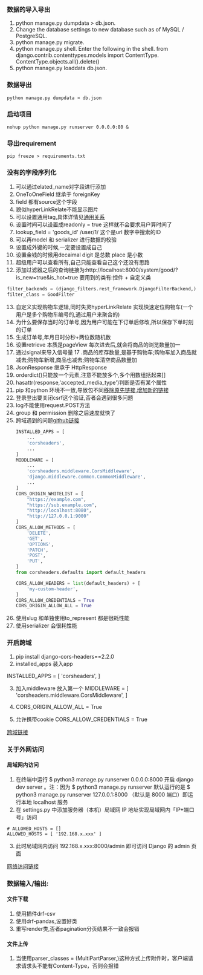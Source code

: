 
### 数据的导入导出
1. python manage.py dumpdata > db.json.
2. Change the database settings to new database such as of MySQL / PostgreSQL.
3. python manage.py migrate.
4. python manage.py shell. Enter the following in the shell. from django.contrib.contenttypes.models import ContentType. ContentType.objects.all().delete()
5. python manage.py loaddata db.json.

### 数据导出

```
python manage.py dumpdata > db.json
```

### 启动项目
```
nohup python manage.py runserver 0.0.0.0:80 &
```

### 导出requirement

```
pip freeze > requirements.txt
```

### 没有的字段序列化

1. 可以通过elated_name对字段进行添加
2. OneToOneField 继承于 foreignKey
3. field 都有source这个字段
4. 貌似hyperLinkRelate不能显示图片
5. 可以设置通用tag,具体详情见[通用关系](https://github.com/fangweiren/Django-REST-framework-documentation/blob/master/API-Guide/Serializer-relations.md)
6. 设置时间可以设置成readonly = true 这样就不会要求用户算时间了
7. lookup_field = 'goods_id' /user/1/ 这个是url 数字中搜索的ID
8. 可以再model 和 serializer 进行数据的校验
9. 设置成外键的时候,一定要设置成自己
10. 设置金钱的时候用decaimal digit 是总数 place 是小数
11. 超级用户可以查看所有,自己只能查看自己这个还没有思路
12. 添加过滤器之后的查询链接为:http://localhost:8000/system/good/?is_new=true&is_hot=true
要用到的类有:控件 + 自定义类

```python
filter_backends = (django_filters.rest_framework.DjangoFilterBackend,)
filter_class = GoodFilter
```

13. 自定义实现购物车逻辑,同时失灵hyperLinkRelate 实现快速定位购物车(一个用户是多个购物车编号的,通过用户来聚合的)
14. 为什么要保存当时的订单号,因为用户可能在下订单后修改,所以保存下单时刻的订单
14. 生成订单号,年月日时分秒+两位数随机数
15. 设置retrieve 本质是pageView 每次进去后,就会将商品的浏览数量加一
16. 通过signal来导入信号量
17 .商品的库存数量,是基于购物车;购物车加入商品就减去;购物车新增,商品也减去;购物车清空商品数量加
18. JsonResponse 继承于 HttpResponse
19. orderdict()只能放一个元素,注意不能放多个,多个用数组括起来[]
20. hasattr(response,'accepted_media_type')判断是否有某个属性
21. pip 和python 环境不一致,导致包不同[移除原先链接,增加新的链接](https://stackoverflow.com/questions/43743509/how-to-make-python3-command-run-python-3-6-instead-of-3-5)
22. 登录登出要关闭csrf这个验证,否者会遇到很多问题
23. log不能使用request.POST方法
24. group 和 permission 删除之后速度就快了
25. 跨域遇到的问题[github链接](https://github.com/adamchainz/django-cors-headers#configuration)
    ```python
    INSTALLED_APPS = [
        ...
        'corsheaders',
        ...
    ]
    MIDDLEWARE = [
        ...
        'corsheaders.middleware.CorsMiddleware',
        'django.middleware.common.CommonMiddleware',
        ...
    ]
    CORS_ORIGIN_WHITELIST = [
        "https://example.com",
        "https://sub.example.com",
        "http://localhost:8080",
        "http://127.0.0.1:9000"
    ]
    CORS_ALLOW_METHODS = [
        'DELETE',
        'GET',
        'OPTIONS',
        'PATCH',
        'POST',
        'PUT',
    ]
    from corsheaders.defaults import default_headers
    
    CORS_ALLOW_HEADERS = list(default_headers) + [
        'my-custom-header',
    ]
    CORS_ALLOW_CREDENTIALS = True
    CORS_ORIGIN_ALLOW_ALL = True
    ```
26. 使用slug 和单独使用to_represent 都是很耗性能
27. 使用serializer 会很耗性能
### 开启跨域

1. pip install django-cors-headers==2.2.0
2. installed_apps 装入app

INSTALLED_APPS = [
    'corsheaders',
]

3. 加入middleware 放入第一个
MIDDLEWARE = [
    'corsheaders.middleware.CorsMiddleware',
]

4. CORS_ORIGIN_ALLOW_ALL = True
5. 允许携带cookie CORS_ALLOW_CREDENTIALS = True


[跨域链接](https://segmentfault.com/a/1190000018025987)

### 关于外网访问

#### 局域网内访问

1. 在终端中运行 $ python3 manage.py runserver 0.0.0.0:8000 开启 django dev server 。注：因为 $ python3 manage.py runserver 默认运行的是 $ python3 manage.py runserver 127.0.0.1:8000 （默认是 8000 端口）即运行本地 localhost 服务
2. 在 settings.py 中添加服务器（本机）局域网 IP 地址实现局域网内「IP+端口号」访问
```
# ALLOWED_HOSTS = []
ALLOWED_HOSTS = [ '192.168.x.xxx' ]
```
3. 此时局域网内访问 192.168.x.xxx:8000/admin 即可访问 Django 的 admin 页面

[网络访问链接](https://github.com/FatliTalk/blog/issues/76)

### 数据输入/输出:
#### 文件下载
1. 使用插件drf-csv
2. 使用drf-pandas,设置好类
3. 重写render类,否者pagination分页结果不一致会报错
#### 文件上传
1. 当使用parser_classes = (MultiPartParser,)这种方式上传附件时，客户端请求请求头不能有Content-Type，否则会报错
